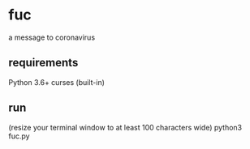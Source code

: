 # fuc
a message to coronavirus

## requirements
Python 3.6+
curses (built-in)

## run
(resize your terminal window to at least 100 characters wide)
python3 fuc.py
